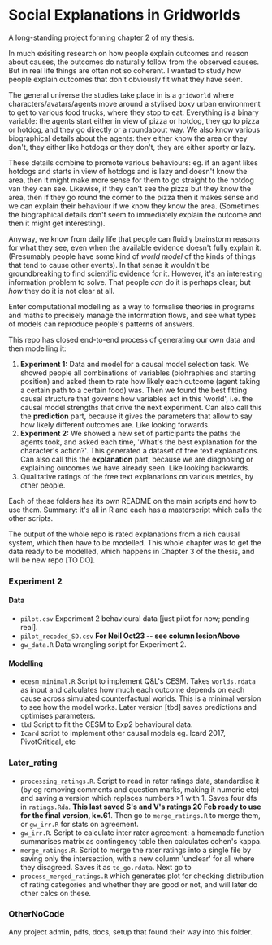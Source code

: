 # Social Explanations in Gridworlds

A long-standing project forming chapter 2 of my thesis.

In much exisiting research on how people explain outcomes and reason about causes, the outcomes do naturally follow from the observed causes. But in real life things are often not so coherent. I wanted to study how people explain outcomes that don't obviously fit what they have seen.

The general universe the studies take place in is a `gridworld` where characters/avatars/agents move around a stylised boxy urban environment to get to various food trucks, where they stop to eat. Everything is a binary variable: the agents start either in view of pizza or hotdog, they go to pizza or hotdog, and they go directly or a roundabout way. We also know various biographical details about the agents: they either know the area or they don't, they either like hotdogs or they don't, they are either sporty or lazy.

These details combine to promote various behaviours: eg. if an agent likes hotdogs and starts in view of hotdogs and is lazy and doesn't know the area, then it might make more sense for them to go straight to the hotdog van they can see. Likewise, if they can't see the pizza but they know the area, then if they go round the corner to the pizza then it makes sense and we can explain their behaviour if we know they know the area. (Sometimes the biographical details don't seem to immediately explain the outcome and then it might get interesting).

Anyway, we know from daily life that people can fluidly brainstorm reasons for what they see, even when the available evidence doesn't fully explain it. (Presumably people have some kind of _world model_ of the kinds of things that tend to cause other events). In that sense it wouldn't be groundbreaking to find scientific evidence for it. However, it's an interesting information problem to solve. That people _can_ do it is perhaps clear; but _how_ they do it is not clear at all.

Enter computational modelling as a way to formalise theories in programs and maths to precisely manage the information flows, and see what types of models can reproduce people's patterns of answers.

This repo has closed end-to-end process of generating our own data and then modelling it:

1. **Experiment 1:** Data and model for a causal model selection task. We showed people all combinations of variables (biohraphies and starting position) and asked them to rate how likely each outcome (agent taking a certain path to a certain food) was. Then we found the best fitting causal structure that governs how variables act in this 'world', i.e. the causal model strengths that drive the next experiment. Can also call this the **prediction** part, because it gives the parameters that allow to say how likely different outcomes are. Like looking forwards.
2. **Experiment 2:** We showed a new set of participants the paths the agents took, and asked each time, 'What's the best explanation for the character's action?'. This generated a dataset of free text explanations. Can also call this the **explanation** part, because we are diagnosing or explaining outcomes we have already seen. Like looking backwards.
3. Qualitative ratings of the free text explanations on various metrics, by other people.

Each of these folders has its own README on the main scripts and how to use them. Summary: it's all in R and each has a masterscript which calls the other scripts.

The output of the whole repo is rated explanations from a rich causal system, which then have to be modelled. This whole chapter was to get the data ready to be modelled, which happens in Chapter 3 of the thesis, and will be new repo [TO DO].

### Experiment 2

#### Data

- `pilot.csv` Experiment 2 behavioural data [just pilot for now; pending real].
- `pilot_recoded_SD.csv` **For Neil Oct23 -- see column lesionAbove**
- `gw_data.R` Data wrangling script for Experiment 2.

#### Modelling

- `ecesm_minimal.R` Script to implement Q&L's CESM. Takes `worlds.rdata` as input and calculates how much each outcome depends on each cause across simulated counterfactual worlds. This is a minimal version to see how the model works. Later version [tbd] saves predictions and optimises parameters.
- `tbd` Script to fit the CESM to Exp2 behavioural data.
- `Icard` script to implement other causal models eg. Icard 2017, PivotCritical, etc

### Later_rating

- `processing_ratings.R`. Script to read in rater ratings data, standardise it (by eg removing comments and question marks, making it numeric etc) and saving a version which replaces numbers >1 with 1. Saves four dfs in `ratings.Rda`. **This last saved S's and V's ratings 20 Feb ready to use for the final version, k=.61**. Then go to `merge_ratings.R` to merge them, or `gw_irr.R` for stats on agreement.
- `gw_irr.R`. Script to calculate inter rater agreement: a homemade function summarises matrix as contingency table then calculates cohen's kappa.
- `merge_ratings.R`. Script to merge the rater ratings into a single file by saving only the intersection, with a new column 'unclear' for all where they disagreed. Saves it as `to_go.rdata`. Next go to
- `process_merged_ratings.R` which generates plot for checking distribution of rating categories and whether they are good or not, and will later do other calcs on these.

### OtherNoCode

Any project admin, pdfs, docs, setup that found their way into this folder.
